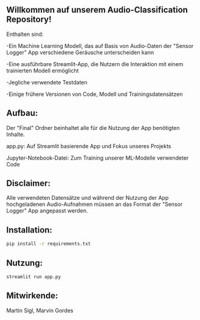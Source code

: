 ## Willkommen auf unserem Audio-Classification Repository!

Enthalten sind:

-Ein Machine Learning Modell, das auf Basis von Audio-Daten der "Sensor Logger" App verschiedene Geräusche unterscheiden kann

-Eine ausführbare Streamlit-App, die Nutzern die Interaktion mit einem trainierten Modell ermöglicht

-Jegliche verwendete Testdaten

-Einige frühere Versionen von Code, Modell und Trainingsdatensätzen 

## Aufbau:

Der "Final" Ordner beinhaltet alle für die Nutzung der App benötigten Inhalte.

app.py: Auf Streamlit basierende App und Fokus unseres Projekts

Jupyter-Notebook-Datei: Zum Training unserer ML-Modelle verwendeter Code

## Disclaimer: 

Alle verwendeten Datensätze und während der Nutzung der App hochgeladenen Audio-Aufnahmen müssen an das Format der "Sensor Logger" App angepasst werden.

## Installation:

```bash	
pip install -r requirements.txt
```

## Nutzung:

```bash
streamlit run app.py
```
## Mitwirkende:

Martin Sigl, Marvin Gordes
